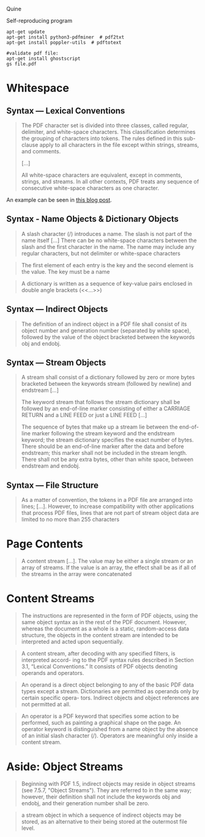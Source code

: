 
Quine

Self-reproducing program

```
apt-get update
apt-get install python3-pdfminer  # pdf2txt
apt-get install poppler-utils  # pdftotext

#validate pdf file:
apt-get install ghostscript
gs file.pdf
```


# Whitespace

## Syntax — Lexical Conventions

> The PDF character set is divided into three classes, called regular, delimiter, and white-space characters. This
> classification determines the grouping of characters into tokens. The rules defined in this sub-clause apply to
> all characters in the file except within strings, streams, and comments.
> 
> [...]
> 
> All white-space characters are equivalent, except in comments, strings, and streams. In all other
> contexts, PDF treats any sequence of consecutive white-space characters as one character.

An example can be seen in [this blog post](https://blog.idrsolutions.com/2011/05/understanding-the-pdf-file-format-%E2%80%93-carriage-returns-spaces-and-other-gaps/).

## Syntax - Name Objects & Dictionary Objects

> A slash character (/) introduces a name. The slash is not part of the name itself [...]
> There can be no white-space characters between the slash and the first
> character in the name. The name may include any regular characters, but not
> delimiter or white-space characters 

> The first element of each entry is the key and the second
> element is the value. The key must be a name

> A dictionary is written as a sequence of key-value pairs enclosed in double angle brackets (<<...>>)

## Syntax — Indirect Objects

> The definition of an indirect object in a PDF file shall consist of its object number and generation number
> (separated by white space), followed by the value of the object bracketed between the keywords obj and
> endobj.

## Syntax — Stream Objects

> A stream shall consist of a dictionary followed by zero or more bytes bracketed between the keywords stream
> (followed by newline) and endstream [...]
> 
> The keyword stream that follows the stream dictionary shall be followed by an end-of-line marker
> consisting of either a CARRIAGE RETURN and a LINE FEED or just a LINE FEED [...]
> 
> The sequence of bytes that make up a stream lie between the end-of-line marker following the
> stream keyword and the endstream keyword; the stream dictionary specifies the exact number of bytes. There
> should be an end-of-line marker after the data and before endstream; this marker shall not be included in the
> stream length. There shall not be any extra bytes, other than white space, between endstream and endobj.

## Syntax — File Structure

> As a matter of convention, the tokens in a PDF file are arranged into lines; [...]. However, to increase compatibility with other applications that process PDF files, lines that are not part of stream object data are limited to no more than 255 characters

# Page Contents

> A content stream [...]. The value may be either a single stream or an array of streams.
> If the value is an array, the effect shall be as if all of the streams in the array were concatenated

# Content Streams

> The instructions are represented in the form of PDF objects, using the same object syntax as
> in the rest of the PDF document. However, whereas the document as a whole is a
> static, random-access data structure, the objects in the content stream are intended to be interpreted and acted upon sequentially.

> A content stream, after decoding with any specified filters, is interpreted accord-
> ing to the PDF syntax rules described in Section 3.1, “Lexical Conventions.” It
> consists of PDF objects denoting operands and operators.

> An operand is a direct object belonging to any of the basic PDF data types except
> a stream. Dictionaries are permitted as operands only by certain specific opera-
> tors. Indirect objects and object references are not permitted at all.

> An operator is a PDF keyword that specifies some action to be performed, such as
> painting a graphical shape on the page. An operator keyword is distinguished
> from a name object by the absence of an initial slash character (/). Operators are
> meaningful only inside a content stream.
 
# Aside: Object Streams

> Beginning with PDF 1.5, indirect objects may reside in object streams (see 7.5.7, "Object Streams"). They are
> referred to in the same way; however, their definition shall not include the keywords obj and endobj, and their
> generation number shall be zero.

> a stream object in which a sequence of indirect objects may be stored, as an alternative to
> their being stored at the outermost file level.

